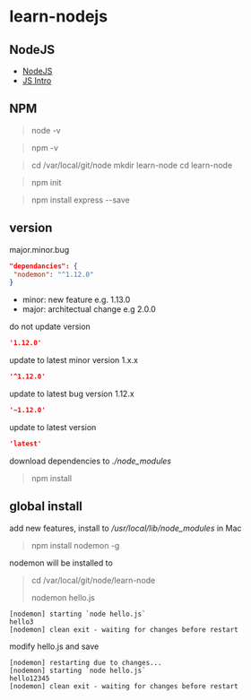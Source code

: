 # learn-nodejs

## NodeJS

- [NodeJS](https://www.udemy.com/course/teachnodejs)
- [JS Intro](https://www.udemy.com/course/javascript-adv)


## NPM

> node -v

> npm -v

> cd /var/local/git/node
> mkdir learn-node
> cd learn-node

> npm init

> npm install express --save

## version
major.minor.bug
```json
"dependancies": {
 "nodemon": "^1.12.0"
}
```
- minor: new feature e.g. 1.13.0
- major: architectual change e.g 2.0.0 

do not update version
```json
'1.12.0' 
```
update to latest minor version 1.x.x 
```json
'^1.12.0'
```
update to latest bug version 1.12.x
```json
'~1.12.0'
```
update to latest version
```json
'latest'
```
download dependencies to *./node_modules*
> npm install
>
## global install
add new features, install to */usr/local/lib/node_modules* in Mac 
> npm install nodemon -g

nodemon will be installed to

> cd /var/local/git/node/learn-node
>
> nodemon hello.js
```shell script
[nodemon] starting `node hello.js`
hello3
[nodemon] clean exit - waiting for changes before restart
```
modify hello.js and save
```shell script
[nodemon] restarting due to changes...
[nodemon] starting `node hello.js`
hello12345
[nodemon] clean exit - waiting for changes before restart
```